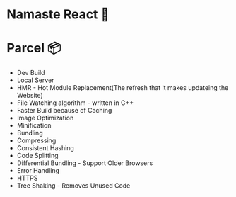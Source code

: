 # Namaste React 🚀

# Parcel 📦

- Dev Build
- Local Server
- HMR - Hot Module Replacement(The refresh that it makes updateing the  Website)
- File Watching algorithm - written in C++
- Faster Build because of Caching
- Image Optimization
- Minification
- Bundling
- Compressing
- Consistent Hashing
- Code Splitting
- Differential Bundling - Support Older Browsers
- Error Handling
- HTTPS
- Tree Shaking - Removes Unused Code